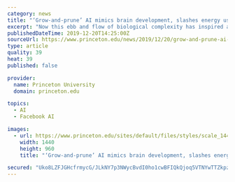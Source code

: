 ```yaml
---
category: news
title: "‘Grow-and-prune’ AI mimics brain development, slashes energy use"
excerpt: "Now this ebb and flow of biological complexity has inspired a team of researchers at Princeton to create a new model for artificial intelligence, creating programs that meet or surpass ... a former Princeton graduate student and first author on the two papers. Dai is now a research scientist at Facebook. In the first study, the researchers ..."
publishedDateTime: 2019-12-20T14:25:00Z
sourceUrl: https://www.princeton.edu/news/2019/12/20/grow-and-prune-ai-mimics-brain-development-slashes-energy-use
type: article
quality: 39
heat: 39
published: false

provider:
  name: Princeton University
  domain: princeton.edu

topics:
  - AI
  - Facebook AI

images:
  - url: https://www.princeton.edu/sites/default/files/styles/scale_1440/public/images/2019/12/JhaLab121819_0007.jpg?itok=C-46uBhZ
    width: 1440
    height: 960
    title: "‘Grow-and-prune’ AI mimics brain development, slashes energy use"

secured: "Uko8LZFJGHcfrmycG/JLkNY7p3NWycBvdI0ho1cwBFIQkQjoq5VTNYwTTZkpz1ajKXin4TbMEL4H+Hj1LP/wnOyJZvT/J8EEbgDGzfJSE67umNftLt10Mji+XjOrMce3WI5jif5A8xTcnRdXkkoHmmos1Mowixj7h0jXx+BDeEAaolQ4hPMxTc+K6CDGAK6ZuQBWYRSV+5U3pxb+B0UCWziWVBcaqERZpVzkvRqZErh4Emk509F0jyg5EaYhoAdFUv+WMFcubhdoeQPrZsdabw==;Bncc+X6M9VO9R2qoJgrZaQ=="
---
```


